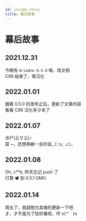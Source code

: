 ```yaml
---
id: inside_story
title: 幕后故事
---
```


# 幕后故事
[^_^]: 其实，真实想法都在注释里

## 2021.12.31
今晚有 `Ariadne 0.5.0` 咯，改文档  
C99 结束了，等汉化

## 2022.01.01
[>_<]: 自己的知识不足以写关于[消息匹配](7_setu_tag)的文档了  
跟着 0.5.0 的发布之后，更新了文章内容  
看看 C99 汉化多少本了

## 2022.01.07
诈尸(≧∇≦)ﾉ  
莫 ~，还想再躺一会的说_ (: з」∠)_  

## 2022.01.08
Oh, c**k, 昨天忘记 push 了  
打算 :dove: 到 0.5.1 OMO

## 2022.01.14
周五了，我就勉为其难的更新一下吧  
才，才不是为了给你看呢，哼 o(′^｀)o 
